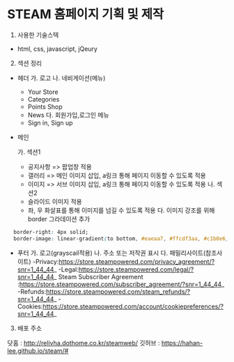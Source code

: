 # STEAM 홈페이지 기획 및 제작

1. 사용한 기술스텍
 - html, css, javascript, jQeury

2. 섹션 정리
- 헤더
  가. 로고
  나. 네비게이션(메뉴)
    - Your Store
    - Categories
    - Points Shop
    - News
  다. 회원가입,로그인 메뉴
    - Sign in, Sign up

- 메인

  가. 섹션1
    - 공지사항 => 팝업창 적용
    - 갤러리 => 메인 이미지 삽입, a링크 통해 페이지 이동할 수 있도록 적용
    - 이미지 => 서브 이미지 삽입, a링크 통해 페이지 이동할 수 있도록 적용
  나. 섹션2
    - 슬라이드 이미지 적용
    - 좌, 우 화살표를 통해 이미지를 넘길 수 있도록 적용
  다. 이미지 강조를 위해 border 그라데이션 추가
```css 
  border-right: 4px solid;
  border-image: linear-gradient(to bottom, #eaeaa7, #ffcdf3aa, #c1b0e6)1;
```

- 푸터
  가. 로고(grayscail적용)
  나. 주소 또는 저작권 표시
  다. 패밀리사이트(참조사이트)
    -Privacy:https://store.steampowered.com/privacy_agreement/?snr=1_44_44_
    -Legal:https://store.steampowered.com/legal/?snr=1_44_44_
    Steam Subscriber Agreement :https://store.steampowered.com/subscriber_agreement/?snr=1_44_44_
    -Refunds:https://store.steampowered.com/steam_refunds/?snr=1_44_44_
    -Cookies:https://store.steampowered.com/account/cookiepreferences/?snr=1_44_44_


3. 배포 주소

닷홈 : http://relivha.dothome.co.kr/steamweb/
깃허브 : https://hahan-lee.github.io/steam/#